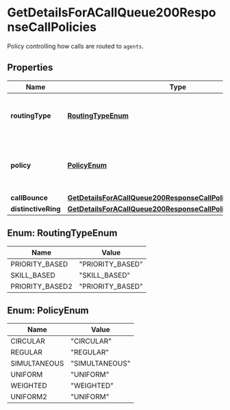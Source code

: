 

# GetDetailsForACallQueue200ResponseCallPolicies

Policy controlling how calls are routed to `agents`.

## Properties

| Name | Type | Description | Notes |
|------------ | ------------- | ------------- | -------------|
|**routingType** | [**RoutingTypeEnum**](#RoutingTypeEnum) | Call routing type to use to dispatch calls to agents. |  |
|**policy** | [**PolicyEnum**](#PolicyEnum) | Call routing policy to use to dispatch calls to agents. |  |
|**callBounce** | [**GetDetailsForACallQueue200ResponseCallPoliciesCallBounce**](GetDetailsForACallQueue200ResponseCallPoliciesCallBounce.md) |  |  |
|**distinctiveRing** | [**GetDetailsForACallQueue200ResponseCallPoliciesDistinctiveRing**](GetDetailsForACallQueue200ResponseCallPoliciesDistinctiveRing.md) |  |  |



## Enum: RoutingTypeEnum

| Name | Value |
|---- | -----|
| PRIORITY_BASED | &quot;PRIORITY_BASED&quot; |
| SKILL_BASED | &quot;SKILL_BASED&quot; |
| PRIORITY_BASED2 | &quot;PRIORITY_BASED&quot; |



## Enum: PolicyEnum

| Name | Value |
|---- | -----|
| CIRCULAR | &quot;CIRCULAR&quot; |
| REGULAR | &quot;REGULAR&quot; |
| SIMULTANEOUS | &quot;SIMULTANEOUS&quot; |
| UNIFORM | &quot;UNIFORM&quot; |
| WEIGHTED | &quot;WEIGHTED&quot; |
| UNIFORM2 | &quot;UNIFORM&quot; |




